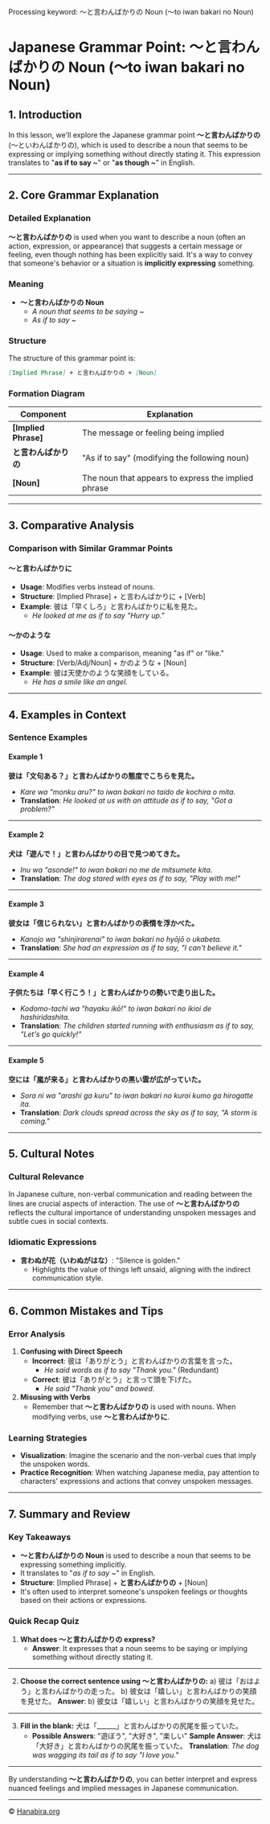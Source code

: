 Processing keyword: ～と言わんばかりの Noun (～to iwan bakari no Noun)
# Japanese Grammar Point: ～と言わんばかりの Noun (～to iwan bakari no Noun)

## 1. Introduction
In this lesson, we'll explore the Japanese grammar point **～と言わんばかりの** (～といわんばかりの), which is used to describe a noun that seems to be expressing or implying something without directly stating it. This expression translates to "**as if to say ~**" or "**as though ~**" in English.

---
## 2. Core Grammar Explanation
### Detailed Explanation
**～と言わんばかりの** is used when you want to describe a noun (often an action, expression, or appearance) that suggests a certain message or feeling, even though nothing has been explicitly said. It's a way to convey that someone's behavior or a situation is **implicitly expressing** something.
### Meaning
- **～と言わんばかりの Noun**
  - *A noun that seems to be saying ~*
  - *As if to say ~*
### Structure
The structure of this grammar point is:
```markdown
[Implied Phrase] + と言わんばかりの + [Noun]
```
### Formation Diagram
| Component              | Explanation                                       |
|------------------------|---------------------------------------------------|
| **[Implied Phrase]**   | The message or feeling being implied              |
| **と言わんばかりの**     | "As if to say" (modifying the following noun)      |
| **[Noun]**             | The noun that appears to express the implied phrase |
---
## 3. Comparative Analysis
### Comparison with Similar Grammar Points
#### ～と言わんばかりに
- **Usage**: Modifies verbs instead of nouns.
- **Structure**: [Implied Phrase] + と言わんばかりに + [Verb]
- **Example**: 彼は「早くしろ」と言わんばかりに私を見た。
  - *He looked at me as if to say "Hurry up."*
#### ～かのような
- **Usage**: Used to make a comparison, meaning "as if" or "like."
- **Structure**: [Verb/Adj/Noun] + かのような + [Noun]
- **Example**: 彼は天使かのような笑顔をしている。
  - *He has a smile like an angel.*
---
## 4. Examples in Context
### Sentence Examples
#### Example 1
**彼は「文句ある？」と言わんばかりの態度でこちらを見た。**
- *Kare wa "monku aru?" to iwan bakari no taido de kochira o mita.*
- **Translation**: *He looked at us with an attitude as if to say, "Got a problem?"*
---
#### Example 2
**犬は「遊んで！」と言わんばかりの目で見つめてきた。**
- *Inu wa "asonde!" to iwan bakari no me de mitsumete kita.*
- **Translation**: *The dog stared with eyes as if to say, "Play with me!"*
---
#### Example 3
**彼女は「信じられない」と言わんばかりの表情を浮かべた。**
- *Kanojo wa "shinjirarenai" to iwan bakari no hyōjō o ukabeta.*
- **Translation**: *She had an expression as if to say, "I can't believe it."*
---
#### Example 4
**子供たちは「早く行こう！」と言わんばかりの勢いで走り出した。**
- *Kodomo-tachi wa "hayaku ikō!" to iwan bakari no ikioi de hashiridashita.*
- **Translation**: *The children started running with enthusiasm as if to say, "Let's go quickly!"*
---
#### Example 5
**空には「嵐が来る」と言わんばかりの黒い雲が広がっていた。**
- *Sora ni wa "arashi ga kuru" to iwan bakari no kuroi kumo ga hirogatte ita.*
- **Translation**: *Dark clouds spread across the sky as if to say, "A storm is coming."*
---
## 5. Cultural Notes
### Cultural Relevance
In Japanese culture, non-verbal communication and reading between the lines are crucial aspects of interaction. The use of **～と言わんばかりの** reflects the cultural importance of understanding unspoken messages and subtle cues in social contexts.
### Idiomatic Expressions
- **言わぬが花（いわぬがはな）**: "Silence is golden."
  - Highlights the value of things left unsaid, aligning with the indirect communication style.
---
## 6. Common Mistakes and Tips
### Error Analysis
1. **Confusing with Direct Speech**
   - **Incorrect**: 彼は「ありがとう」と言わんばかりの言葉を言った。
     - *He said words as if to say "Thank you."* (Redundant)
   - **Correct**: 彼は「ありがとう」と言って頭を下げた。
     - *He said "Thank you" and bowed.*
2. **Misusing with Verbs**
   - Remember that **～と言わんばかりの** is used with nouns. When modifying verbs, use **～と言わんばかりに**.
### Learning Strategies
- **Visualization**: Imagine the scenario and the non-verbal cues that imply the unspoken words.
- **Practice Recognition**: When watching Japanese media, pay attention to characters' expressions and actions that convey unspoken messages.
---
## 7. Summary and Review
### Key Takeaways
- **～と言わんばかりの Noun** is used to describe a noun that seems to be expressing something implicitly.
- It translates to "*as if to say ~*" in English.
- **Structure**: [Implied Phrase] + **と言わんばかりの** + [Noun]
- It's often used to interpret someone's unspoken feelings or thoughts based on their actions or expressions.
### Quick Recap Quiz
1. **What does ～と言わんばかりの express?**
   - **Answer**: It expresses that a noun seems to be saying or implying something without directly stating it.
---
2. **Choose the correct sentence using ～と言わんばかりの:**
   a) 彼は「おはよう」と言わんばかりの走った。
   b) 彼女は「嬉しい」と言わんばかりの笑顔を見せた。
   **Answer**: b) 彼女は「嬉しい」と言わんばかりの笑顔を見せた。
---
3. **Fill in the blank:**
   犬は「______」と言わんばかりの尻尾を振っていた。
   - **Possible Answers**: "遊ぼう", "大好き", "楽しい"
   **Sample Answer**: 犬は「大好き」と言わんばかりの尻尾を振っていた。
   **Translation**: *The dog was wagging its tail as if to say "I love you."*
---
By understanding **～と言わんばかりの**, you can better interpret and express nuanced feelings and implied messages in Japanese communication.


---

© [Hanabira.org](https://hanabira.org)

